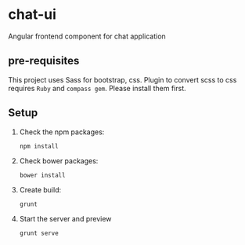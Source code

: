 # chat-ui

Angular frontend component for chat application

## pre-requisites

This project uses Sass for bootstrap, css. Plugin to convert scss to css requires `Ruby` and `compass gem`. Please
install them first.

## Setup

1. Check the npm packages:

    ```
    npm install
    ```

2. Check bower packages:

    ```
    bower install
    ```
  
3. Create build:

    ```
    grunt
    ```

4. Start the server and preview

    ```
    grunt serve
    ```


